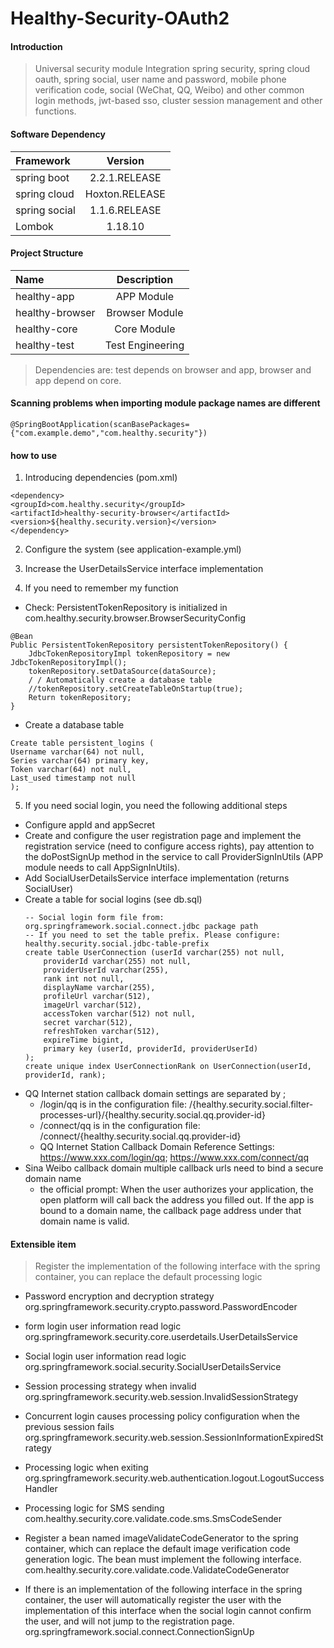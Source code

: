 # Healthy-Security-OAuth2

#### Introduction
>Universal security module Integration spring security, spring cloud oauth, spring social, user name and password, mobile phone verification code, social (WeChat, QQ, Weibo) and other common login methods, jwt-based sso, cluster session management and other functions.

#### Software Dependency
| Framework | Version |
| :---------------|:--------:|
| spring boot | 2.2.1.RELEASE |
| spring cloud | Hoxton.RELEASE |
| spring social | 1.1.6.RELEASE |
| Lombok | 1.18.10 |

#### Project Structure
| Name | Description |
| :---------------|:-----------:|
| healthy-app | APP Module |
| healthy-browser | Browser Module |
| healthy-core | Core Module |
| healthy-test | Test Engineering |

>Dependencies are: test depends on browser and app, browser and app depend on core.

#### Scanning problems when importing module package names are different

```
@SpringBootApplication(scanBasePackages={"com.example.demo","com.healthy.security"})
```
#### how to use

1. Introducing dependencies (pom.xml)

```
<dependency>
<groupId>com.healthy.security</groupId>
<artifactId>healthy-security-browser</artifactId>
<version>${healthy.security.version}</version>
</dependency>
```

2. Configure the system (see application-example.yml)

3. Increase the UserDetailsService interface implementation

4. If you need to remember my function
+ Check: PersistentTokenRepository is initialized in com.healthy.security.browser.BrowserSecurityConfig
```
@Bean
Public PersistentTokenRepository persistentTokenRepository() {
    JdbcTokenRepositoryImpl tokenRepository = new JdbcTokenRepositoryImpl();
    tokenRepository.setDataSource(dataSource);
    / / Automatically create a database table
    //tokenRepository.setCreateTableOnStartup(true);
    Return tokenRepository;
}
```
+ Create a database table
```
Create table persistent_logins (
Username varchar(64) not null,
Series varchar(64) primary key,
Token varchar(64) not null,
Last_used timestamp not null
);
```

5. If you need social login, you need the following additional steps
+ Configure appId and appSecret
+ Create and configure the user registration page and implement the registration service (need to configure access rights), pay attention to the doPostSignUp method in the service to call ProviderSignInUtils (APP module needs to call AppSignInUtils).
+ Add SocialUserDetailsService interface implementation (returns SocialUser)
+ Create a table for social logins (see db.sql)
    ```
    -- Social login form file from: org.springframework.social.connect.jdbc package path
    -- If you need to set the table prefix. Please configure: healthy.security.social.jdbc-table-prefix
    create table UserConnection (userId varchar(255) not null,
    	providerId varchar(255) not null,
    	providerUserId varchar(255),
    	rank int not null,
    	displayName varchar(255),
    	profileUrl varchar(512),
    	imageUrl varchar(512),
    	accessToken varchar(512) not null,
    	secret varchar(512),
    	refreshToken varchar(512),
    	expireTime bigint,
    	primary key (userId, providerId, providerUserId)
    );
    create unique index UserConnectionRank on UserConnection(userId, providerId, rank);
    ```
+ QQ Internet station callback domain settings are separated by ;
    + /login/qq is in the configuration file: /{healthy.security.social.filter-processes-url}/{healthy.security.social.qq.provider-id}
    + /connect/qq is in the configuration file: /connect/{healthy.security.social.qq.provider-id}
    + QQ Internet Station Callback Domain Reference Settings: https://www.xxx.com/login/qq; https://www.xxx.com/connect/qq
+ Sina Weibo callback domain multiple callback urls need to bind a secure domain name
    + the official prompt: When the user authorizes your application, the open platform will call back the address you filled out. If the app is bound to a domain name, the callback page address under that domain name is valid.
#### Extensible item

> Register the implementation of the following interface with the spring container, you can replace the default processing logic

+ Password encryption and decryption strategy
org.springframework.security.crypto.password.PasswordEncoder

+ form login user information read logic
org.springframework.security.core.userdetails.UserDetailsService

+ Social login user information read logic
org.springframework.social.security.SocialUserDetailsService

+ Session processing strategy when invalid
org.springframework.security.web.session.InvalidSessionStrategy

+ Concurrent login causes processing policy configuration when the previous session fails
org.springframework.security.web.session.SessionInformationExpiredStrategy

+ Processing logic when exiting
org.springframework.security.web.authentication.logout.LogoutSuccessHandler

+ Processing logic for SMS sending
com.healthy.security.core.validate.code.sms.SmsCodeSender

+ Register a bean named imageValidateCodeGenerator to the spring container, which can replace the default image verification code generation logic. The bean must implement the following interface.
com.healthy.security.core.validate.code.ValidateCodeGenerator

+ If there is an implementation of the following interface in the spring container, the user will automatically register the user with the implementation of this interface when the social login cannot confirm the user, and will not jump to the registration page.
org.springframework.social.connect.ConnectionSignUp